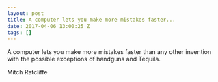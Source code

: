 ```yaml
---
layout: post
title: A computer lets you make more mistakes faster...
date: 2017-04-06 13:00:25 Z
tags: []
---
```

A computer lets you make more mistakes faster than any other invention with the possible exceptions of handguns and Tequila.

Mitch Ratcliffe

